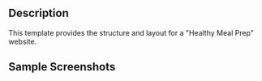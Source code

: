 ## Description

This template provides the structure and layout for a "Healthy Meal Prep" website.

## Sample Screenshots
